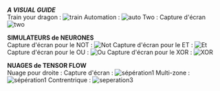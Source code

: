 ***A VISUAL GUIDE***  
Train your dragon :  ![train](https://github.com/user-attachments/assets/bac2dda6-40d3-4d92-adf7-c50988f01589)
Automation :  ![auto](https://github.com/user-attachments/assets/25e7cda4-3b1f-46c7-8088-fc4cfc9eee6f)
Two : Capture d'écran  ![two](https://github.com/user-attachments/assets/aad4a0d0-b56e-4c0f-87bc-c4265b3a6bcf)


**SIMULATEURS de NEURONES**  
Capture d'écran  pour le NOT  : ![Not](https://github.com/user-attachments/assets/4fc87da5-885c-4113-b33d-9f0b323bc092)
Capture d'écran pour le ET  : ![Et](https://github.com/user-attachments/assets/214621db-11e9-48c3-b6ec-99738d7ba61a)
Capture d'écran pour le OU  : ![Ou](https://github.com/user-attachments/assets/72d51df4-b3b1-4b5d-b46a-63aa817e328e)
Capture d'écran pour le XOR  : ![XOR](https://github.com/user-attachments/assets/5105f298-27ce-415a-a689-642a1af4c6a4)


**NUAGES de TENSOR FLOW**  
Nuage pour droite : Capture d'écran : ![sépération1](https://github.com/user-attachments/assets/b8b8f9ca-b6fe-4e5d-9ea3-724cf1645637)
Multi-zone : ![sépération1](https://github.com/user-attachments/assets/19512a3f-2663-4a44-916d-d396f36ca642)
Contrentrique : ![seperation3](https://github.com/user-attachments/assets/a9f936e6-2488-4372-8b3f-b124b7e0db19)

